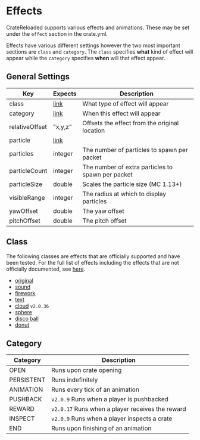 # Effects

CrateReloaded supports various effects and animations. These may be set under the `effect` section
in the crate.yml.

Effects have various different settings however the two most important sections are `class` and
`category`. The `class` specifies **what** kind of effect will appear while the `category`
specifies **when** will that effect appear.

## General Settings

| **Key**        | **Expects**                    | **Description**                                   |
| -------------- | ------------------------------ | ------------------------------------------------- |
| class          | [link](#class)                 | What type of effect will appear                   |
| category       | [link](#category)              | When this effect will appear                      |
| relativeOffset | "x,y,z"                        | Offsets the effect from the original location     |
| particle       | [link](reference/particles.md) |
| particles      | integer                        | The number of particles to spawn per packet       |
| particleCount  | integer                        | The number of extra particles to spawn per packet |
| particleSize   | double                         | Scales the particle size (MC 1.13+)               |
| visibleRange   | integer                        | The radius at which to display particles          |
| yawOffset      | double                         | The yaw offset                                    |
| pitchOffset    | double                         | The pitch offset                                  |

## Class

The following classes are effects that are officially supported and have been tested. For the full list of effects including the effects that are not officially documented, see [here](config/effects/class.md).

- [original](config/effects/original.md)
- [sound](config/effects/sound.md)
- [firework](config/effects/firework.md)
- [text](config/effects/text.md)
- [cloud](config/effects/cloud.md) `v2.0.36`
- [sphere](config/effects/sphere.md)
- [disco ball](config/effects/disco_ball.md)
- [donut](config/effects/donut.md)

## Category

| **Category** | **Description**                                  |
| ------------ | ------------------------------------------------ |
| OPEN         | Runs upon crate opening                          |
| PERSISTENT   | Runs indefinitely                                |
| ANIMATION    | Runs every tick of an animation                  |
| PUSHBACK     | `v2.0.9` Runs when a player is pushbacked        |
| REWARD       | `v2.0.17` Runs when a player receives the reward |
| INSPECT      | `v2.0.9` Runs when a player inspects a crate     |
| END          | Runs upon finishing of an animation              |
